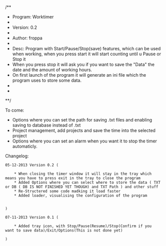 /**
*	Program: Worktimer
*
*	Version: 0.2
*
*	Author: froppa
*
*	Desc: Program with Start/Pause/Stop(save) features, which can be used when working, when you press start it will start counting until u Pause or Stop it
*	When you press stop it will ask you if you want to save the "Data" the date and the amount of working hours.
*	On first launch of the program it will generate an ini file which the program uses to store some data.
*
*
**/

To come:

- Options where you can set the path for saving .txt files and enabling saving to database instead of .txt
- Project management, add projects and save the time into the selected project
- Options where you can set an alarm when you want it to stop the timer automaticly.

Changelog:
	
	05-12-2013 Version 0.2 (

		* When closing the timer window it will stay in the tray which means you have to press exit in the tray to close the program
		* Added Options where you can select where to store the data ( TXT or DB ( DB IS NOT FINISHED YET THOUGH) and TXT Path ) and other stuff
		* Re-Structered some code madking it load faster
		* Added loader, visualising the configuration of the program
			
	
	)

	07-11-2013 Version 0.1 (
	
		* Added tray icon, with Stop/Pause(Resume)/Stop(Confirm if you want to save data)/Exit/Options(This is not done yet)
		
	)
	
